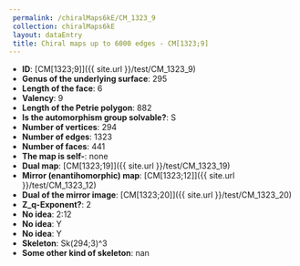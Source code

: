 ```yaml
--- 
 permalink: /chiralMaps6kE/CM_1323_9 
 collection: chiralMaps6kE
 layout: dataEntry
 title: Chiral maps up to 6000 edges - CM[1323;9]
---
```


- **ID**: [CM[1323;9]]({{ site.url }}/test/CM_1323_9)
- **Genus of the underlying surface**: 295
- **Length of the face**: 6
- **Valency**: 9
- **Length of the Petrie polygon**: 882
- **Is the automorphism group solvable?**: S
- **Number of vertices**: 294
- **Number of edges**: 1323
- **Number of faces**: 441
- **The map is self-**: none
- **Dual map**: [CM[1323;19]]({{ site.url }}/test/CM_1323_19)
- **Mirror (enantihomorphic) map**: [CM[1323;12]]({{ site.url }}/test/CM_1323_12)
- **Dual of the mirror image**: [CM[1323;20]]({{ site.url }}/test/CM_1323_20)
- **Z_q-Exponent?**: 2
- **No idea**:  2:12
- **No idea**: Y
- **No idea**: Y
- **Skeleton**: Sk(294;3)^3
- **Some other kind of skeleton**: nan
